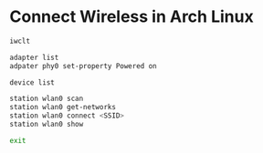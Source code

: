 # Connect Wireless in Arch Linux

```bash
iwclt

adapter list
adpater phy0 set-property Powered on

device list

station wlan0 scan
station wlan0 get-networks
station wlan0 connect <SSID>
station wlan0 show

exit
```
